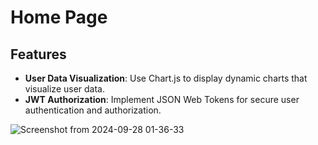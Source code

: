 # Home Page

## Features
- **User Data Visualization**: Use Chart.js to display dynamic charts that visualize user data.
- **JWT Authorization**: Implement JSON Web Tokens for secure user authentication and authorization.

![Screenshot from 2024-09-28 01-36-33](https://github.com/user-attachments/assets/45621ab2-fa83-4ff4-8571-d389367a4c0a)
